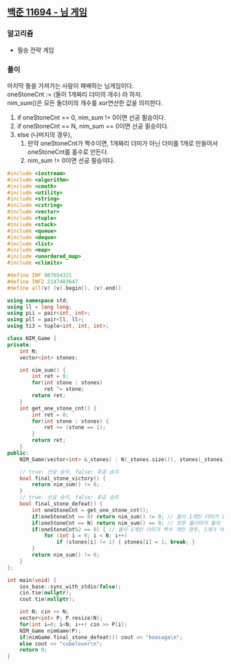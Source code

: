## [백준 11694 - 님 게임](https://www.acmicpc.net/problem/11694)

### 알고리즘
- 필승 전략 게임

### 풀이
마지막 돌을 가져가는 사람이 패배하는 님게임이다.  
oneStoneCnt := (돌이 1개짜리 더미의 개수) 라 하자.  
nim_sum()은 모든 돌더미의 개수를 xor연산한 값을 의미한다.
1. if oneStoneCnt == 0, nim_sum != 0이면 선공 필승이다.
2. if oneStoneCnt == N, nim_sum == 0이면 선공 필승이다.
3. else (나머지의 경우),
   1. 만약 oneStoneCnt가 짝수이면, 1개짜리 더미가 아닌 더미를 1개로 만들어서 oneStoneCnt를 홀수로 만든다.
   2. nim_sum != 0이면 선공 필승이다.

```c++
#include <iostream>
#include <algorithm>
#include <cmath>
#include <utility>
#include <string>
#include <cstring>
#include <vector>
#include <tuple>
#include <stack>
#include <queue>
#include <deque>
#include <list>
#include <map>
#include <unordered_map>
#include <climits>

#define INF 987654321
#define INF2 2147483647
#define all(v) (v).begin(), (v).end()

using namespace std;
using ll = long long;
using pii = pair<int, int>;
using pll = pair<ll, ll>;
using ti3 = tuple<int, int, int>;

class NIM_Game {
private:
    int N;
    vector<int> stones;

    int nim_sum() {
        int ret = 0;
        for(int stone : stones)
            ret ^= stone;
        return ret;
    }
    int get_one_stone_cnt() {
        int ret = 0;
        for(int stone : stones) {
            ret += (stone == 1);
        }
        return ret;
    }
public:
    NIM_Game(vector<int> &_stones) : N(_stones.size()), stones(_stones) {}

    // true: 선공 승리, false: 후공 승리
    bool final_stone_victory() {
        return nim_sum() != 0;
    }
    // true: 선공 승리, false: 후공 승리
    bool final_stone_defeat() {
        int oneStoneCnt = get_one_stone_cnt();
        if(oneStoneCnt == 0) return nim_sum() != 0; // 돌이 1개인 더미가 없는 경우
        if(oneStoneCnt == N) return nim_sum() == 0; // 모든 돌더미가 돌이 1개인 더미인 경우
        if(oneStoneCnt%2 == 0) { // 돌이 1개인 더미가 짝수 개인 경우, 1개가 아닌 더미를 1개로 만들어서 oneStoneCnt를 홀수개로 만든다.
            for (int i = 0; i < N; i++)
                if (stones[i] != 1) { stones[i] = 1; break; }
        }
        return nim_sum() != 0;
    }
};

int main(void) {
    ios_base::sync_with_stdio(false);
    cin.tie(nullptr);
    cout.tie(nullptr);

    int N; cin >> N;
    vector<int> P; P.resize(N);
    for(int i=0; i<N; i++) cin >> P[i];
    NIM_Game nimGame(P);
    if(nimGame.final_stone_defeat()) cout << "koosaga\n";
    else cout << "cubelover\n";
    return 0;
}
```